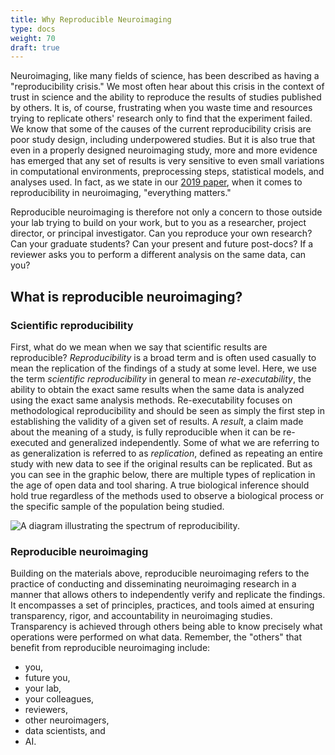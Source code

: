 ```yaml
---
title: Why Reproducible Neuroimaging
type: docs
weight: 70
draft: true
---
```


Neuroimaging, like many fields of science, has been described as having a "reproducibility crisis."  We most often hear about this crisis in the context of trust in science and the ability to reproduce the results of studies published by others.  It is, of course, frustrating when you waste time and resources trying to replicate others' research only to find that the experiment failed. We know that some of the causes of the current reproducibility crisis are poor study design, including underpowered studies. But it is also true that even in a properly designed neuroimaging study, more and more evidence has emerged that any set of results is very sensitive to even small variations in computational environments, preprocessing steps, statistical models, and analyses used. In fact, as we state in our [2019 paper](https://www.frontiersin.org/journals/neuroinformatics/articles/10.3389/fninf.2019.00001/full), when it comes to reproducibility in neuroimaging, "everything matters."

Reproducible neuroimaging is therefore not only a concern to those outside your lab trying to build on your work, but to you as a researcher, project director, or principal investigator. Can you reproduce your own research? Can your graduate students?  Can your present and future post-docs?  If a reviewer asks you to perform a different analysis on the same data, can you?

## What is reproducible neuroimaging?

### Scientific reproducibility

First, what do we mean when we say that scientific results are reproducible?  _Reproducibility_ is a broad term and is often used casually to mean the replication of the findings of a study at some level.  Here, we use the term _scientific reproducibility_ in general to mean _re-executability_, the ability to obtain the exact same results when the same data is analyzed using the exact same analysis methods.  Re-executability focuses on methodological reproducibility and should be seen as simply the first step in establishing the validity of a given set of results. A _result_, a claim made about the meaning of a study, is fully reproducible when it can be re-executed and generalized independently.  Some of what we are referring to as generalization is referred to as _replication_, defined as repeating an entire study with new data to see if the original results can be replicated.  But as you can see in the graphic below, there are multiple types of replication in the age of open data and tool sharing.  A true biological inference should hold true regardless of the methods used to observe a biological process or the specific sample of the population being studied.

![A diagram illustrating the spectrum of reproducibility.](/images/spectrum.png)

### Reproducible neuroimaging

Building on the materials above, reproducible neuroimaging refers to the practice of conducting and disseminating neuroimaging research in a manner that allows others to independently verify and replicate the findings. It encompasses a set of principles, practices, and tools aimed at ensuring transparency, rigor, and accountability in neuroimaging studies. Transparency is achieved through others being able to know precisely what operations were performed on what data.  Remember, the "others" that benefit from reproducible neuroimaging include:

* you, 
* future you, 
* your lab, 
* your colleagues, 
* reviewers, 
* other neuroimagers, 
* data scientists, and 
* AI.
